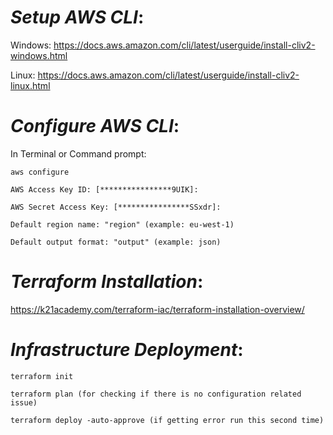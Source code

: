 # _**Setup AWS CLI**_:

Windows:
https://docs.aws.amazon.com/cli/latest/userguide/install-cliv2-windows.html

Linux:
https://docs.aws.amazon.com/cli/latest/userguide/install-cliv2-linux.html


# _**Configure AWS CLI**_:

In Terminal or Command prompt:


 `aws configure`
 
 `AWS Access Key ID: [****************9UIK]:`
 
 `AWS Secret Access Key: [****************SSxdr]:`
 
 `Default region name: "region" (example: eu-west-1)`
 
 `Default output format: "output" (example: json)`


# _**Terraform Installation**_:

https://k21academy.com/terraform-iac/terraform-installation-overview/


# _**Infrastructure Deployment**_:

`terraform init`

`terraform plan (for checking if there is no configuration related issue)`

`terraform deploy -auto-approve (if getting error run this second time)`


